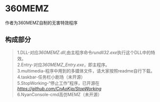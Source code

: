 # 360MEMZ
作者为360MEMZ自制的无害特效程序
## 构成部分
> 1.DLL-对应*360MEMZ.dll*,由主程序命令*rundll32.exe*执行这个DLL中的特效。  
> 2.Entry-对应*360MEMZ_Entry.exe*，即主程序。  
> 3.multimedia-程序中用到的多媒体文件，请大家按照readme自行下载。  
> 4.taskbar-任务栏小剧场（未开源）  
> 5.StopWorking-“停止工作”程序，已开源在*https://github.com/CnAoKip/StopWorking*  
> 6.NyanConsole-cmd高仿MEMZ（未开源）  
